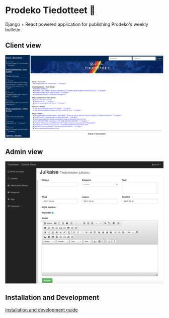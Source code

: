 # Prodeko Tiedotteet :newspaper:

Django + React powered application for publishing Prodeko's weekly bulletin.

## Client view
<img src="client.png"/>


## Admin view
<img src="admin.png"/>

## Installation and Development
[Installation and development guide](docs/how-to-install.md)